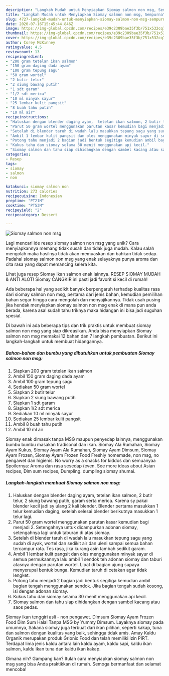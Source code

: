 ```yaml
---
description: "Langkah Mudah untuk Menyiapkan Siomay salmon non msg, Sempurna"
title: "Langkah Mudah untuk Menyiapkan Siomay salmon non msg, Sempurna"
slug: 4727-langkah-mudah-untuk-menyiapkan-siomay-salmon-non-msg-sempurna
date: 2020-07-16T15:45:44.846Z
image: https://img-global.cpcdn.com/recipes/e39c2309bae35f3b/751x532cq70/siomay-salmon-non-msg-foto-resep-utama.jpg
thumbnail: https://img-global.cpcdn.com/recipes/e39c2309bae35f3b/751x532cq70/siomay-salmon-non-msg-foto-resep-utama.jpg
cover: https://img-global.cpcdn.com/recipes/e39c2309bae35f3b/751x532cq70/siomay-salmon-non-msg-foto-resep-utama.jpg
author: Corey McKinney
ratingvalue: 4.5
reviewcount: 13
recipeingredient:
- "200 gram tetelan ikan salmon"
- "150 gram daging dada ayam"
- "100 gram tepung sagu"
- "50 gram wortel"
- "2 butir telur"
- "2 siung bawang putih"
- "1 sdt garam"
- "1/2 sdt merica"
- "10 ml minyak sayur"
- "25 lembar kulit pangsit"
- "8 buah tahu putih"
- "10 ml air"
recipeinstructions:
- "Haluskan dengan blender daging ayam,  tetelan ikan salmon, 2 butir telur, 2 siung bawang putih, garam serta merica. Karena sy pakai blender kecil jadi sy ulang 2 kali blender. Blender pertama masukkan 1 telur kemudian daging, setelah selesai blender berikutnya masukkan 1 telur lagi."
- "Parut 50 gram wortel menggunakan parutan kasar kemudian bagi menjadi 2. Setengahnya untuk dicampurkan adonan siomay, setengahnya lagi untuk taburan di atas siomay."
- "Setelah di blender taruh di wadah lalu masukkan tepung sagu yang sudah di ayak, wortel dan sedikit air dan uleni sampai semua bahan tercampur rata. Tes rasa, jika kurang asin tambah sedikit garam."
- "Ambil 1 lembar kulit pangsit dan oles menggunakan minyak sayur di semua permukaannya lalu ambil 1 sendok teh adonan siomay dan taburi atasnya dengan parutan wortel. Lipat di bagian ujung supaya menyerupai bentuk bunga. Kemudian taruh di cetakan agar tidak lengket."
- "Potong tahu menjadi 2 bagian jadi bentuk segitiga kemudian ambil bagian tengah menggunakan sendok. Jika bagian tengah sudah kosong, isi dengan adonan siomay."
- "Kukus tahu dan siomay selama 30 menit menggunakan api kecil."
- "Siomay salmon dan tahu siap dihidangkan dengan sambel kacang atau saos pedas."
categories:
- Resep
tags:
- siomay
- salmon
- non

katakunci: siomay salmon non 
nutrition: 273 calories
recipecuisine: Indonesian
preptime: "PT21M"
cooktime: "PT53M"
recipeyield: "2"
recipecategory: Dessert

---
```



![Siomay salmon non msg](https://img-global.cpcdn.com/recipes/e39c2309bae35f3b/751x532cq70/siomay-salmon-non-msg-foto-resep-utama.jpg)

Lagi mencari ide resep siomay salmon non msg yang unik? Cara menyiapkannya memang tidak susah dan tidak juga mudah. Kalau salah mengolah maka hasilnya tidak akan memuaskan dan bahkan tidak sedap. Padahal siomay salmon non msg yang enak selayaknya punya aroma dan cita rasa yang dapat memancing selera kita.

Lihat juga resep Siomay ikan salmon enak lainnya. RESEP SIOMAY MUDAH &amp; ANTI ALOT! Siomay CANGKIR ini pasti jadi favorit si kecil di rumah!

Ada beberapa hal yang sedikit banyak berpengaruh terhadap kualitas rasa dari siomay salmon non msg, pertama dari jenis bahan, kemudian pemilihan bahan segar hingga cara mengolah dan menyajikannya. Tidak usah pusing jika hendak menyiapkan siomay salmon non msg enak di mana pun anda berada, karena asal sudah tahu triknya maka hidangan ini bisa jadi suguhan spesial.


Di bawah ini ada beberapa tips dan trik praktis untuk membuat siomay salmon non msg yang siap dikreasikan. Anda bisa menyiapkan Siomay salmon non msg memakai 12 bahan dan 7 langkah pembuatan. Berikut ini langkah-langkah untuk membuat hidangannya.

<!--inarticleads1-->

##### Bahan-bahan dan bumbu yang dibutuhkan untuk pembuatan Siomay salmon non msg:

1. Siapkan 200 gram tetelan ikan salmon
1. Ambil 150 gram daging dada ayam
1. Ambil 100 gram tepung sagu
1. Sediakan 50 gram wortel
1. Siapkan 2 butir telur
1. Siapkan 2 siung bawang putih
1. Siapkan 1 sdt garam
1. Siapkan 1/2 sdt merica
1. Sediakan 10 ml minyak sayur
1. Sediakan 25 lembar kulit pangsit
1. Ambil 8 buah tahu putih
1. Ambil 10 ml air


Siomay enak dimasak tanpa MSG maupun penyedap lainnya, menggunakan bumbu bumbu masakan tradisonal dan ikan. Siomay Ala Rumahan, Siomay Ayam Kukus, Siomay Ayam Ala Rumahan, Siomay Ayam Dimsum, Siomay Ayam Frozen, Siomay Ayam Frozen Food Freshly homemade, non msg, no pengawet dan higienis. No worry as a snacks for kiddos dan semuanyaa Spoilernya: Aroma dan rasa sesedap (even. See more ideas about Asian recipes, Dim sum recipes, Dumpling. dumpling siomay shumai. 

<!--inarticleads2-->

##### Langkah-langkah membuat Siomay salmon non msg:

1. Haluskan dengan blender daging ayam,  tetelan ikan salmon, 2 butir telur, 2 siung bawang putih, garam serta merica. Karena sy pakai blender kecil jadi sy ulang 2 kali blender. Blender pertama masukkan 1 telur kemudian daging, setelah selesai blender berikutnya masukkan 1 telur lagi.
1. Parut 50 gram wortel menggunakan parutan kasar kemudian bagi menjadi 2. Setengahnya untuk dicampurkan adonan siomay, setengahnya lagi untuk taburan di atas siomay.
1. Setelah di blender taruh di wadah lalu masukkan tepung sagu yang sudah di ayak, wortel dan sedikit air dan uleni sampai semua bahan tercampur rata. Tes rasa, jika kurang asin tambah sedikit garam.
1. Ambil 1 lembar kulit pangsit dan oles menggunakan minyak sayur di semua permukaannya lalu ambil 1 sendok teh adonan siomay dan taburi atasnya dengan parutan wortel. Lipat di bagian ujung supaya menyerupai bentuk bunga. Kemudian taruh di cetakan agar tidak lengket.
1. Potong tahu menjadi 2 bagian jadi bentuk segitiga kemudian ambil bagian tengah menggunakan sendok. Jika bagian tengah sudah kosong, isi dengan adonan siomay.
1. Kukus tahu dan siomay selama 30 menit menggunakan api kecil.
1. Siomay salmon dan tahu siap dihidangkan dengan sambel kacang atau saos pedas.


Siomay ikan tenggiri asli - non pengawet. Dimsum Siomay Ayam Frozen Food Dim Sum Halal Tanpa MSG by Yummy Dimsum. Layaknya siomay pada umumnya, Sakana siomay juga terbuat dari ikan pilihan, seperti kakap, tuna dan salmon dengan kualitas yang baik, sehingga tidak amis. Amay Kaldu Organik merupakan produk Grionic Food dan telah memiliki izin PIRT. Terdapat lima jenis kaldu antara lain kaldu ayam, kaldu sapi, kaldu ikan salmon, kaldu ikan tuna dan kaldu ikan kakap. 

Gimana nih? Gampang kan? Itulah cara menyiapkan siomay salmon non msg yang bisa Anda praktikkan di rumah. Semoga bermanfaat dan selamat mencoba!
